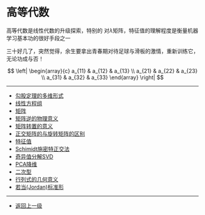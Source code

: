 # 高等代数 
高等代数是线性代数的升级探索，特别的
对$\lambda$矩阵，特征值的理解程度是衡量机器学习基本功的很好手段之一

三十好几了，突然觉得，余生要拿出青春期对待足球与滑板的激情，重新训练它，无论功成与否！

$$
\left| \begin{array}{c}
     a_{11} & a_{12} & a_{13} \\ 
     a_{21} & a_{22} & a_{23} \\ 
     a_{31} & a_{32} & a_{33} \end{array} \right|
$$

---
* [勾股定理的多维形式](math/algra/pythagoreans.md)
* [线性方程组](math/algra/equation.md)
* [矩阵](math/algra/mat.md)
* [矩阵逆的物理意义](math/algra/inversemat.md)
* [矩阵转置的意义](math/algra/transfermat.md)
* [正交矩阵的与旋转矩阵的区别](math/algra/rotatemat.md)
* [特征值](math/algra/lambda.md)
* [Schimidt施密特正交法](math/algra/schimidt.md)
* [奇异值分解SVD](math/algra/svd.md)
* [PCA降维](math/algra/pca.md)
* [二次型](math/algra/two.md)
* [行列式的几何意义](math/algra/rowcol.md)
* [若当(Jordan)标准形](math/algra/jordan.md)
---
* [返回上一级](math/README.md)
